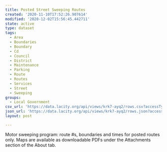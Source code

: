 ```yaml
---
title: Posted Street Sweeping Routes
created: '2020-11-10T17:52:26.907614'
modified: '2020-12-02T15:56:45.442711'
state: active
type: dataset
tags:
  - Area
  - Boundaries
  - Boundary
  - Cd
  - Council
  - District
  - Maintenance
  - Parking
  - Route
  - Routes
  - Services
  - Street
  - Sweeping
groups:
  - Local Government
csv_url: 'https://data.lacity.org/api/views/krk7-ayq2/rows.csv?accessType=DOWNLOAD'
json_url: 'https://data.lacity.org/api/views/krk7-ayq2/rows.json?accessType=DOWNLOAD'
layout: post

---
```

Motor sweeping program: route #s, boundaries and times for posted routes only. Maps are available as downloadable PDFs under the Attachments section of the About tab.
